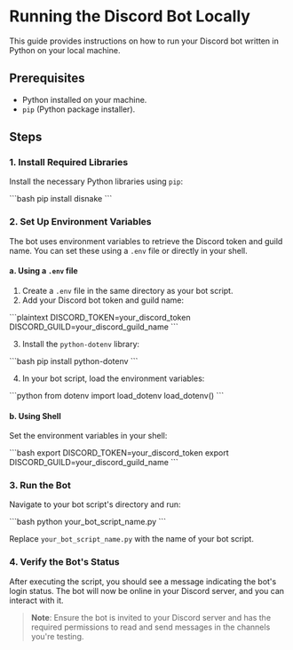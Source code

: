 # Running the Discord Bot Locally

This guide provides instructions on how to run your Discord bot written in Python on your local machine.

## **Prerequisites**

- Python installed on your machine.
- `pip` (Python package installer).

## **Steps**

### **1. Install Required Libraries**

Install the necessary Python libraries using `pip`:

\```bash
pip install disnake
\```

### **2. Set Up Environment Variables**

The bot uses environment variables to retrieve the Discord token and guild name. You can set these using a `.env` file or directly in your shell.

#### **a. Using a `.env` file**

1. Create a `.env` file in the same directory as your bot script.
2. Add your Discord bot token and guild name:

\```plaintext
DISCORD_TOKEN=your_discord_token
DISCORD_GUILD=your_discord_guild_name
\```

3. Install the `python-dotenv` library:

\```bash
pip install python-dotenv
\```

4. In your bot script, load the environment variables:

\```python
from dotenv import load_dotenv
load_dotenv()
\```

#### **b. Using Shell**

Set the environment variables in your shell:

\```bash
export DISCORD_TOKEN=your_discord_token
export DISCORD_GUILD=your_discord_guild_name
\```

### **3. Run the Bot**

Navigate to your bot script's directory and run:

\```bash
python your_bot_script_name.py
\```

Replace `your_bot_script_name.py` with the name of your bot script.

### **4. Verify the Bot's Status**

After executing the script, you should see a message indicating the bot's login status. The bot will now be online in your Discord server, and you can interact with it.

> **Note**: Ensure the bot is invited to your Discord server and has the required permissions to read and send messages in the channels you're testing.
